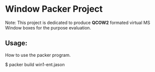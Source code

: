 # Window Packer Project
Note: This project is dedicated to produce **QCOW2** formated virtual MS Window boxes for the purpose evaluation.

 ## Usage:
How to use the packer program. 

  $ packer build win1-ent.jason
